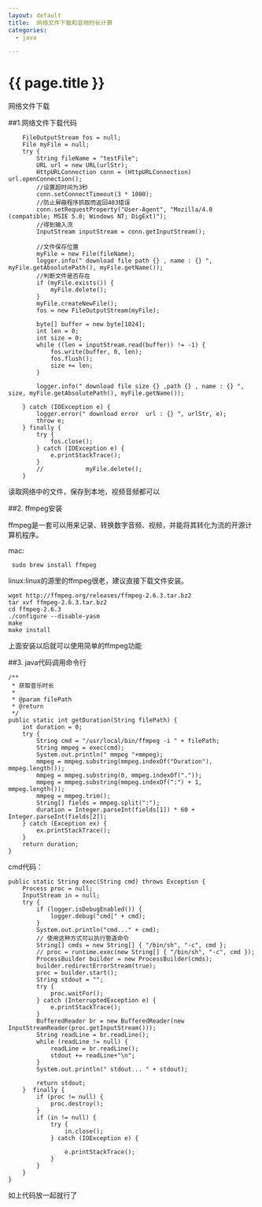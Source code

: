 ```yaml
---
layout: default
title:  网络文件下载和音频时长计算
categories:
  - java

---
```

# {{ page.title }}

网络文件下载

##1.网络文件下载代码

        FileOutputStream fos = null;
        File myFile = null;
        try {
            String fileName = "testFile";
            URL url = new URL(urlStr);
            HttpURLConnection conn = (HttpURLConnection) url.openConnection();
            //设置超时间为3秒
            conn.setConnectTimeout(3 * 1000);
            //防止屏蔽程序抓取而返回403错误
            conn.setRequestProperty("User-Agent", "Mozilla/4.0 (compatible; MSIE 5.0; Windows NT; DigExt)");
            //得到输入流
            InputStream inputStream = conn.getInputStream();

            //文件保存位置
            myFile = new File(fileName);
            logger.info(" download file path {} , name : {} ", myFile.getAbsolutePath(), myFile.getName());
            //判断文件是否存在
            if (myFile.exists()) {
                myFile.delete();
            }
            myFile.createNewFile();
            fos = new FileOutputStream(myFile);

            byte[] buffer = new byte[1024];
            int len = 0;
            int size = 0;
            while ((len = inputStream.read(buffer)) != -1) {
                fos.write(buffer, 0, len);
                fos.flush();
                size += len;
            }

            logger.info(" download file size {} ,path {} , name : {} ", size, myFile.getAbsolutePath(), myFile.getName());

        } catch (IOException e) {
            logger.error(" download error  url : {} ", urlStr, e);
            throw e;
        } finally {
            try {
                fos.close();
            } catch (IOException e) {
                e.printStackTrace();
            }
            //            myFile.delete();
        } 

读取网络中的文件，保存到本地，视频音频都可以

##2. ffmpeg安装

ffmpeg是一套可以用来记录、转换数字音频、视频，并能将其转化为流的开源计算机程序。

mac:

     sudo brew install ffmpeg

linux:linux的源里的ffmpeg很老，建议直接下载文件安装。

    wget http://ffmpeg.org/releases/ffmpeg-2.6.3.tar.bz2
    tar xvf ffmpeg-2.6.3.tar.bz2
    cd ffmpeg-2.6.3
    ./configure --disable-yasm
    make
    make install

上面安装以后就可以使用简单的ffmpeg功能

##3. java代码调用命令行

    /**
     * 获取音乐时长
     *
     * @param filePath
     * @return
     */
    public static int getDuration(String filePath) {
        int duration = 0;
        try {
            String cmd = "/usr/local/bin/ffmpeg -i " + filePath;
            String mmpeg = exec(cmd);
            System.out.println(" mmpeg "+mmpeg);
            mmpeg = mmpeg.substring(mmpeg.indexOf("Duration"), mmpeg.length());
            mmpeg = mmpeg.substring(0, mmpeg.indexOf("."));
            mmpeg = mmpeg.substring(mmpeg.indexOf(":") + 1, mmpeg.length());
            mmpeg = mmpeg.trim();
            String[] fields = mmpeg.split(":");
            duration = Integer.parseInt(fields[1]) * 60 + Integer.parseInt(fields[2]);
        } catch (Exception ex) {
            ex.printStackTrace();
        }
        return duration;
    }

cmd代码：


	public static String exec(String cmd) throws Exception {
		Process proc = null;
		InputStream in = null;
		try {
			if (logger.isDebugEnabled()) {
				logger.debug("cmd|" + cmd);
			}
			System.out.println("cmd..." + cmd);
			// 使用这种方式可以执行管道命令
			String[] cmds = new String[] { "/bin/sh", "-c", cmd };
			// proc = runtime.exec(new String[] { "/bin/sh", "-c", cmd });
			ProcessBuilder builder = new ProcessBuilder(cmds);
			builder.redirectErrorStream(true);
			proc = builder.start();
			String stdout = "";
			try {
				proc.waitFor();
			} catch (InterruptedException e) {
				e.printStackTrace();
			}
			BufferedReader br = new BufferedReader(new InputStreamReader(proc.getInputStream()));
			String readLine = br.readLine();
			while (readLine != null) {
				readLine = br.readLine();
				stdout += readLine+"\n";
			}
			System.out.println(" stdout... " + stdout);

			return stdout;
		}  finally {
			if (proc != null) {
				proc.destroy();
			}
			if (in != null) {
				try {
					in.close();
				} catch (IOException e) {

					e.printStackTrace();
				}
			}
		}
	}


如上代码放一起就行了
